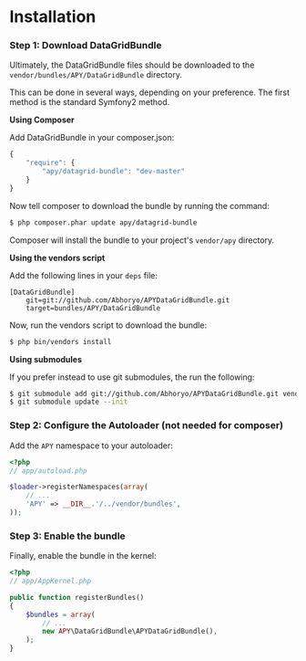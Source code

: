 Installation
============

### Step 1: Download DataGridBundle

Ultimately, the DataGridBundle files should be downloaded to the
`vendor/bundles/APY/DataGridBundle` directory.

This can be done in several ways, depending on your preference. The first
method is the standard Symfony2 method.

**Using Composer**

Add DataGridBundle in your composer.json:

```js
{
    "require": {
        "apy/datagrid-bundle": "dev-master"
    }
}
```

Now tell composer to download the bundle by running the command:

``` bash
$ php composer.phar update apy/datagrid-bundle
```

Composer will install the bundle to your project's `vendor/apy` directory.

**Using the vendors script**

Add the following lines in your `deps` file:

```
[DataGridBundle]
    git=git://github.com/Abhoryo/APYDataGridBundle.git
    target=bundles/APY/DataGridBundle
```

Now, run the vendors script to download the bundle:

``` bash
$ php bin/vendors install
```

**Using submodules**

If you prefer instead to use git submodules, the run the following:

``` bash
$ git submodule add git://github.com/Abhoryo/APYDataGridBundle.git vendor/bundles/APY/DataGridBundle
$ git submodule update --init
```

### Step 2: Configure the Autoloader (not needed for composer)

Add the `APY` namespace to your autoloader:

``` php
<?php
// app/autoload.php

$loader->registerNamespaces(array(
    // ...
    'APY' => __DIR__.'/../vendor/bundles',
));
```

### Step 3: Enable the bundle

Finally, enable the bundle in the kernel:

``` php
<?php
// app/AppKernel.php

public function registerBundles()
{
    $bundles = array(
        // ...
        new APY\DataGridBundle\APYDataGridBundle(),
    );
}
```
